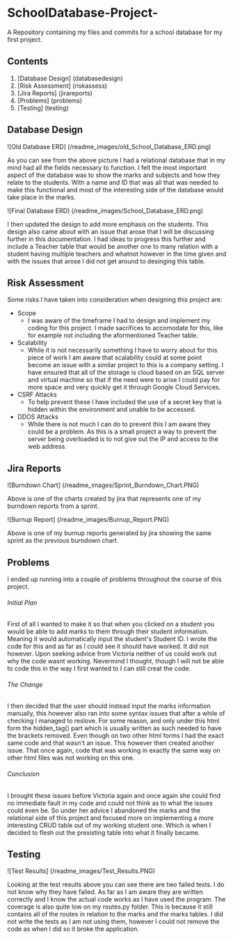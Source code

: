 # SchoolDatabase-Project-
A Repository containing my files and commits for a school database for my first project.

## Contents
1. [Database Design] (databasedesign)
2. [Risk Assessment] (riskassess)
3. [Jira Reports] (jirareports)
4. [Problems] (problems)
5. [Testing] (testing)


## Database Design <a name="databasedesign"></a>
![Old Database ERD] (/readme_images/old_School_Database_ERD.png)

As you can see from the above picture I had a relational database that in my mind had all the fields necessary to function. I felt the most important aspect of the database was to show the marks and subjects and how they relate to the students. With a name and ID that was all that was needed to make this functional and most of the interesting side of the database would take place in the marks.


![Final Database ERD] (/readme_images/School_Database_ERD.png)

I then updated the design to add more emphasis on the students. This design also came about with an issue that arose that I will be discussing further in this documentation. I had ideas to progress this further and include a Teacher table that would be another one to many relation with a student having multiple teachers and whatnot however in the time given and with the issues that arose I did not get around to desinging this table.

## Risk Assessment <a name="riskassess"></a>

Some risks I have taken into consideration when designing this project are:
- Scope
  - I was aware of the timeframe I had to design and implement my coding for this project. I made sacrifices to accomodate for this, like for example not including the aformentioned Teacher table.
- Scalability
  - While it is not necessarily something I have to worry about for this piece of work I am aware that scalability could at some point become an issue with a similar project to this is a company setting. I have ensured that all of the storage is cloud based on an SQL server and virtual machine so that if the need were to arise I could pay for more space and very quickly get it through Google Cloud Services.
- CSRF Attacks
  - To help prevent these I have included the use of a secret key that is hidden within the environment and unable to be accessed.
- DDOS Attacks
  - While there is not much I can do to prevent this I am aware they could be a problem. As this is a small project a way to prevent the server being overloaded is to not give out the IP and access to the web address.



## Jira Reports <a name="jirareports"></a>

![Burndown Chart] (/readme_images/Sprint_Burndown_Chart.PNG)

Above is one of the charts created by jira that represents one of my burndown reports from a sprint.


![Burnup Report] (/readme_images/Burnup_Report.PNG)

Above is one of my burnup reports generated by jira showing the same sprint as the previous burndown chart.


## Problems <a name="problems"></a>

I ended up running into a couple of problems throughout the course of this project.

###### Initial Plan
First of all I wanted to make it so that when you clicked on a student you would be able to add marks to them through their student information. Meaning it would automatically input the student's Student ID. I wrote the code for this and as far as I could see it should have worked. It did not however. Upon seeking advice from Victoria neither of us could work out why the code wasnt working. Nevermind I thought, though I will not be able to code this in the way I first wanted to I can still creat the code.

###### The Change
I then decided that the user should instead input the marks information manually, this however also ran into some syntax issues that after a while of checking I managed to reslove. For some reason, and only under this html form the hidden_tag() part which is usually written as such needed to have the brackets removed. Even though on two other html forms I had the exact same code and that wasn't an issue. This however then created another issue. That once again, code that was working in exactly the same way on other html files was not working on this one.

###### Conclusion
I brought these issues before Victoria again and once again she could find no immediate fault in my code and could not think as to what the issues could even be. So under her advice I abandoned the marks and the relational side of this project and focused more on implementing a more interesting CRUD table out of my working student one. Which is when I decided to flesh out the prexisting table into what it finally became.


## Testing <a name="testing"><a/>

![Test Results] (/readme_images/Test_Results.PNG)

Looking at the test results above you can see there are two failed tests. I do not know why they have failed. As far as I am aware they are written correctly and I know the actual code works as I have used the program. The coverage is also quite low on my routes.py folder. This is because it still contains all of the routes in relation to the marks and the marks tables. I did not write the tests as I am not using them, however I could not remove the code as when I did so it broke the application.

